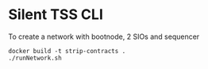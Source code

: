 # Silent TSS CLI

To create a network with bootnode, 2 SIOs and sequencer 

```
docker build -t strip-contracts .
./runNetwork.sh
```